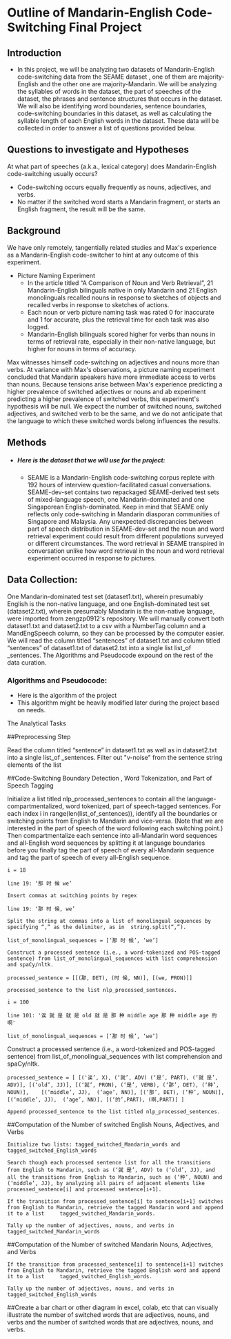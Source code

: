 
# Outline of Mandarin-English Code-Switching Final Project

## Introduction
- In this project, we will be analyzing two datasets of Mandarin-English code-switching data from the SEAME dataset , one of them are majority-English and the other one are majority-Mandarin. We will be analyzing the syllables of words in the dataset, the part of speeches of the dataset, the phrases and sentence structures that occurs in the dataset. We will also be identifying word boundaries, sentence boundaries, code-switching boundaries in this dataset, as well as calculating the syllable length of each English words in the dataset. These data will be collected in order to answer a list of questions provided below.

## Questions to investigate and Hypotheses

At what part of speeches (a.k.a., lexical category) does Mandarin-English code-switching usually occurs?
- Code-switching occurs equally frequently as nouns, adjectives, and verbs.
- No matter if the switched word starts a Mandarin fragment, or starts an English fragment, the result will be the same.

## Background


We have only remotely, tangentially related studies and Max's experience as a Mandarin-English code-switcher to hint at any outcome of this experiment.

- Picture Naming Experiment
	- In the article titled “A Comparison of Noun and Verb Retrieval”, 21 Mandarin-English bilinguals native in only Mandarin and 21 English monolinguals recalled nouns in response to sketches of objects and recalled verbs in response to sketches of actions. 
	- Each noun or verb picture naming task was rated 0 for inaccurate and 1 for accurate, plus the retrieval time for each task was also logged.
	- Mandarin-English bilinguals scored higher for verbs than nouns in terms of retrieval rate, especially in their non-native language, but higher 
	  for nouns  in terms of accuracy.
	  
Max witnesses himself code-switching on adjectives and nouns more than verbs. At variance with Max's observations, a picture naming experiment concluded that Mandarin speakers have more immediate access to verbs than nouns. Because tensions arise between Max's experience predicting a higher prevalence of switched adjectives or nouns and ab experiment predicting a higher prevalence of switched verbs, this experiment's hypothesis will be null. We expect the number of switched nouns, switched adjectives, and switched verb to be the same, and we do not anticipate that the language to which these switched words belong influences the results.


## Methods
- ##### Here is the dataset that we will use for the project:
	- SEAME is a Mandarin-English code-switching corpus replete with 192 hours of interview question-facilitated casual conversations. SEAME-dev-set contains two repackaged SEAME-derived test sets of mixed-language speech, one Mandarin-dominated and one Singaporean English-dominated. Keep in mind that SEAME only reflects only code-switching in Mandarin diasporan communities of Singapore and Malaysia. Any unexpected discrepancies between part of speech distribution in SEAME-dev-set and the noun and word retrieval experiment could result from different populations surveyed or different circumstances. The word retrieval in SEAME transpired in conversation unlike how word retrieval in the noun and word retrieval experiment occurred in response to pictures.

## Data Collection:

One Mandarin-dominated test set (dataset1.txt), wherein presumably English is the non-native language, and one English-dominated test set (dataset2.txt), wherein presumably Mandarin is the non-native language, were imported from zengzp0912's repository.
We will manually convert both dataset1.txt and dataset2.txt to a csv with a NumberTag column and a MandEngSpeech column, so they can be processed by the computer easier.
We will read the column titled “sentences” of dataset1.txt and column titled “sentences” of dataset1.txt of dataset2.txt into a single list list_of _sentences.
The Algorithms and Pseudocode expound on the rest of the data curation.

### Algorithms and Pseudocode:
- Here is the algorithm of the project
- This algorithm might be heavily modified later during the project based on needs.

The Analytical Tasks

##Preprocessing Step

Read the column titled “sentence” in dataset1.txt as well as in dataset2.txt into a single list_of _sentences.
Filter out "v-noise" from the sentence string elements of the list
	
##Code-Switching Boundary Detection , Word Tokenization, and Part of Speech Tagging
	
Initialize a list titled nlp_processed_sentences to contain all the language-compartmentalized, word tokenized, part of speech-tagged sentences. 
For each index i in range(len(list_of_sentences)), identify all the boundaries or switching points from English to Mandarin and vice-versa. (Note that we are interested in the part of speech of the word following each switching point.) Then compartmentalize each sentence into all-Mandarin word sequences and all-English word sequences by splitting it at language boundaries before you finally tag the part of speech of every all-Mandarin sequence and tag the part of speech of every all-English sequence.

	i = 18

	line 19: ‘那 时 候 we’

	Insert commas at switching points by regex

	line 19: ‘那 时 候, we’

	Split the string at commas into a list of monolingual sequences by specifying “,” as the delimiter, as in  string.split(“,”).

	list_of_monolingual_sequences = [‘那 时 候’, ‘we’]

	Construct a processed sentence (i.e., a word-tokenized and POS-tagged sentence) from list_of_monolingual_sequences with list comprehension and spaCy/nltk.

	processed_sentence = [[(那, DET), (时 候, NN)], [(we, PRON)]]

	processed_sentence to the list nlp_processed_sentences.

	i = 100

	line 101: '诶 就 是 就 是 old 就 是 那 种 middle age 那 种 middle age 的 啊'

	list_of_monolingual_sequences = [‘那 时 候’, ‘we’]

Construct a processed sentence (i.e., a word-tokenized and POS-tagged sentence) from list_of_monolingual_sequences with list comprehension and spaCy/nltk.

	processed_sentence = [ [('诶’, X), (‘就’, ADV) (‘是’, PART), (‘就 是’, ADV)], [(‘old’, JJ)], [(‘就’, PRON), (‘是’, VERB), (‘那’, DET), (‘种’, NOUN)], 	[(‘middle’, JJ),  (‘age’, NN)], [(‘那’, DET), (‘种’, NOUN)], [(‘middle’, JJ),  (‘age’, NN)], [(‘的’,PART), (啊,PART)] ]

	Append processed_sentence to the list titled nlp_processed_sentences.

##Computation of the Number of switched English Nouns, Adjectives, and Verbs

	Initialize two lists: tagged_switched_Mandarin_words and tagged_switched_English_words

	Search though each processed sentence list for all the transitions from English to Mandarin, such as (‘就 是’, ADV) to (‘old’, JJ), and all the transitions from English to Mandarin, such as (‘种’, NOUN) and (‘middle’, JJ), by analyzing all pairs of adjacent elements like processed_sentence[i] and processed sentence[i+1].

	If the transition from processed_sentence[i] to sentence[i+1] switches from English to Mandarin, retrieve the tagged Mandarin word and append it to a list 	   tagged_switched_Mandarin_words.

	Tally up the number of adjectives, nouns, and verbs in  tagged_switched_Mandarin_words
	
##Computation of the Number of switched Mandarin Nouns, Adjectives, and Verbs

	If the transition from processed_sentence[i] to sentence[i+1] switches from English to Mandarin, retrieve the tagged English word and append it to a list 	  tagged_switched_English_words.

	Tally up the number of adjectives, nouns, and verbs in tagged_switched_English_words

##Create a bar chart or other diagram in excel, colab, etc that can visually illustrate the number of switched words that are adjectives, nouns, and verbs and the number of switched words that are adjectives, nouns, and verbs.
